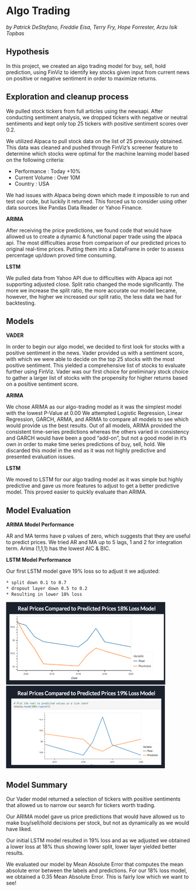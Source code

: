 # Algo Trading
 *by  Patrick DeStefano, Freddie Eisa, Terry Fry, Hope Forrester, Arzu Isik Topbas*
 
 

## Hypothesis
In this project, we created an algo trading model for buy, sell, hold prediction,  using FinViz to identify key stocks given input from current news on positive or negative sentiment in order to maximize returns.


## Exploration and cleanup process

We pulled stock tickers from full articles using the newsapi. After conducting sentiment analysis, we dropped tickers with negative or neutral sentiments and kept only top 25 tickers with positive sentiment scores over 0.2.

We utilized Alpaca to pull stock data on the list of 25 previously obtained. This data was cleaned and pushed through FinViz’s screener feature to determine which stocks were optimal for the machine learning model based on the following criteria:

 * Performance : Today +10% 
 * Current Volume : Over 10M
 * Country : USA
 
We had issues with Alpaca being down which made it impossible to run and test our code, but luckily it returned. This forced us to consider using other data sources like Pandas Data Reader or Yahoo Finance.

**ARIMA**

After receiving the price predictions, we found code that would have allowed us to create a dynamic & functional paper trade using the alpaca api. 
The most difficulties arose from comparison of our predicted prices to original real-time prices. Putting them into a DataFrame in order to assess percentage up/down proved time consuming.

**LSTM**

We pulled data from Yahoo API due to difficulties with Alpaca api not supporting adjusted close.
Split ratio changed the mode significantly. The more we increase the split ratio, the more accurate our model became, however, the higher we increased our split ratio, the less data we had for backtesting.


## Models

**VADER**

In order to begin our algo model, we decided to first look for stocks with a positive sentiment in the news.
Vader provided us with a sentiment score, with which we were able to decide on the top 25 stocks with the most positive sentiment. 
This yielded a comprehensive list of stocks to evaluate further using FinViz. 
Vader was our first choice for preliminary stock choice to gather a larger list of stocks with the propensity for higher returns based on a positive sentiment score. 

**ARIMA**

We chose ARIMA as our algo-trading model as it was the simplest model with the lowest P-Value at 0.00
We attempted Logistic Regression, Linear Regression, GARCH, ARMA, and ARIMA to compare all models to see which would provide us the best results. Out of all models, ARIMA provided the consistent time-series predictions whereas the others varied in consistency and GARCH would have been a good “add-on”, but not a good model in it’s own in order to make time series predictions of buy, sell, hold. 
We discarded this model in the end as it was not highly predictive and presented evaluation issues.

**LSTM**

We moved to LSTM for our algo trading model as it was simple but highly predictive and gave us more features to adjust to get a better predictive model. This proved easier to quickly evaluate than ARIMA. 

## Model Evaluation

**ARIMA Model Performance**

AR and MA terms have p values of zero, which suggests that they are useful to predict prices.
We tried AR and MA up to 5 lags, 1 and 2 for integration term. Arima (1,1,1) has the lowest AIC & BIC.

**LSTM Model Performance**

Our first LSTM model gave  19% loss  so to adjust it we adjusted:

    * split down 0.1 to 0.7
    * dropout layer down 0.5 to 0.2 
    * Resulting in lower 18% loss
    
![image source](https://github.com/arzuisiktopbas/Project-2/blob/main/Images/Prediction_%2518.png)![image source](https://github.com/arzuisiktopbas/Project-2/blob/main/Images/Prediction_%2519.png)


## Model Summary

Our Vader model returned a selection of tickers with positive sentiments that allowed us to narrow our search for tickers worth trading.

Our ARIMA model gave us price predictions that would have allowed us to make buy/sell/hold decisions per stock, but not as dynamically as we would have liked. 

Our initial  LSTM model resulted in 19% loss and as we adjusted we obtained a lower loss at 18% thus showing lower split, lower layer yielded better results. 

We evaluated our model by Mean Absolute Error that computes the mean absolute error between the labels and predictions. For our 18% loss model, we obtained a 0.35 Mean Absolute Error. This is fairly low which we want to see! 

